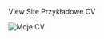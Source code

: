 View Site
Przykładowe CV

![Moje CV](https://user-images.githubusercontent.com/57364788/147298879-4cfee7b5-ccd6-47c6-ab81-872b27139d60.png)
